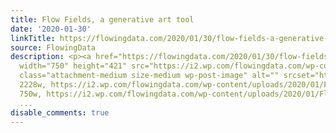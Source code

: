 ```yaml
---
title: Flow Fields, a generative art tool
date: '2020-01-30'
linkTitle: https://flowingdata.com/2020/01/30/flow-fields-a-generative-art-tool/
source: FlowingData
description: <p><a href="https://flowingdata.com/2020/01/30/flow-fields-a-generative-art-tool/"><img
  width="750" height="421" src="https://i2.wp.com/flowingdata.com/wp-content/uploads/2020/01/Flow-Fields-1.png?fit=750%2C421&amp;ssl=1"
  class="attachment-medium size-medium wp-post-image" alt="" srcset="https://i2.wp.com/flowingdata.com/wp-content/uploads/2020/01/Flow-Fields-1.png?w=2228&amp;ssl=1
  2228w, https://i2.wp.com/flowingdata.com/wp-content/uploads/2020/01/Flow-Fields-1.png?resize=750%2C421&amp;ssl=1
  750w, https://i2.wp.com/flowingdata.com/wp-content/uploads/2020/01/Flow-Fields-1.png?resize=1090%2C613
  ...
disable_comments: true
---
```

<p><a href="https://flowingdata.com/2020/01/30/flow-fields-a-generative-art-tool/"><img width="750" height="421" src="https://i2.wp.com/flowingdata.com/wp-content/uploads/2020/01/Flow-Fields-1.png?fit=750%2C421&amp;ssl=1" class="attachment-medium size-medium wp-post-image" alt="" srcset="https://i2.wp.com/flowingdata.com/wp-content/uploads/2020/01/Flow-Fields-1.png?w=2228&amp;ssl=1 2228w, https://i2.wp.com/flowingdata.com/wp-content/uploads/2020/01/Flow-Fields-1.png?resize=750%2C421&amp;ssl=1 750w, https://i2.wp.com/flowingdata.com/wp-content/uploads/2020/01/Flow-Fields-1.png?resize=1090%2C613 ...